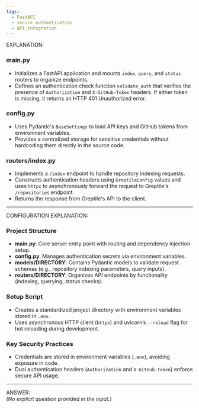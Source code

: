 ```yaml
---
tags:
  - FastAPI
  - secure_authentication
  - API_integration
---
```

EXPLANATION:  
### **main.py**  
- Initializes a FastAPI application and mounts `index`, `query`, and `status` routers to organize endpoints.  
- Defines an authentication check function `validate_auth` that verifies the presence of `Authorization` and `X-GitHub-Token` headers. If either token is missing, it returns an HTTP 401 Unauthorized error.  
  
### **config.py**  
- Uses Pydantic's `BaseSettings` to load API keys and GitHub tokens from environment variables.  
- Provides a centralized storage for sensitive credentials without hardcoding them directly in the source code.  
  
### **routers/index.py**  
- Implements a `/index` endpoint to handle repository indexing requests.  
- Constructs authentication headers using `GreptileConfig` values and uses `httpx` to asynchronously forward the request to Greptile's `/repositories` endpoint.  
- Returns the response from Greptile's API to the client.  
  
---  
  
CONFIGURATION EXPLANATION:  
### **Project Structure**  
- **main.py**: Core server entry point with routing and dependency injection setup.  
- **config.py**: Manages authentication secrets via environment variables.  
- **models/DIRECTORY**: Contains Pydantic models to validate request schemas (e.g., repository indexing parameters, query inputs).  
- **routers/DIRECTORY**: Organizes API endpoints by functionality (indexing, querying, status checks).  

### **Setup Script**  
- Creates a standardized project directory with environment variables stored in `.env`.  
- Uses asynchronous HTTP client (`httpx`) and uvicorn’s `--reload` flag for hot reloading during development.  

### **Key Security Practices**  
- Credentials are stored in environment variables (`.env`), avoiding exposure in code.  
- Dual authentication headers (`Authorization` and `X-GitHub-Token`) enforce secure API usage.  

---  

ANSWER:  
*(No explicit question provided in the input.)*